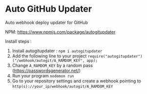 # Auto GitHub Updater
 Auto webhook deploy updater for GitHub

NPM: https://www.npmjs.com/package/autogitupdater

Install steps :
1. Install autogitupdater : ``npm i autogitupdater``
2. Add the following line to your project ``require("autogitupdater")("/webhook/autogit/A_RAMDOM_KEY", app);``
3. Change ``A_RAMDOM_KEY`` by a random pass (https://passwordsgenerator.net/)
4. Run your program ``nodemon run``
5. Go to your repository settings and create a webhook pointing to ``http(s)://your_ip/webhook/autogit/A_RAMDOM_KEY``
